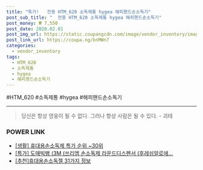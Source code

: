 ```yaml
--- 
title: "특가!   전용 HTM_620 소독제통 hygea 해피핸드손소독기" 
post_sub_title: "  전용 HTM_620 소독제통 hygea 해피핸드손소독기" 
post_money: ₩ 7,550 
post_date: 2020.02.01 
post_img_url: https://static.coupangcdn.com/image/vendor_inventory/images/2019/03/27/19/1/2b0a5694-4074-44d9-b05e-04e634303cde.jpg 
post_link_url: https://coupa.ng/bnMWn7 
categories: 
  - vendor_inventory 
tags: 
  - HTM_620 
  - 소독제통 
  - hygea 
  - 해피핸드손소독기 
--- 
```

  #HTM_620 #소독제통 #hygea #해피핸드손소독기 
<hr> 

> 당신은 항상 영웅이 될 수 없다. 그러나 항상 사람은 될 수 있다. - 괴테 


### POWER LINK

* <a href="https://blog.naver.com/sakai111/221785141470" target="_blank"> [생활] 휴대용손소독제 특가 순위 ~30위</a>
* <a href="https://blog.naver.com/sakai111/221790100430" target="_blank">[특가] 도매빅뱅 (3M (쓰리엠 손소독제 라운드디스펜서 (후레쉬알로에...</a>
* <a href="https://blog.naver.com/fasyy4321/221787266552" target="_blank">[추천]휴대용손소독젤 31가지 정보</a>

